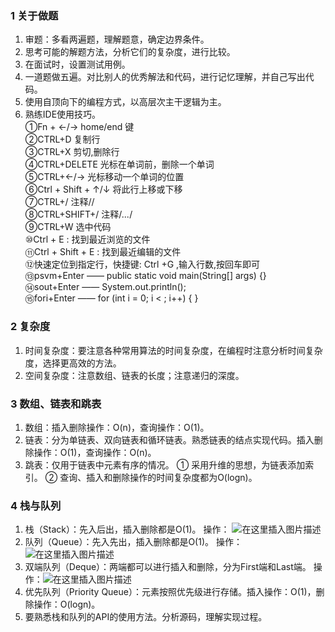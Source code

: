 ﻿### 1 关于做题
1. 审题：多看两遍题，理解题意，确定边界条件。
2. 思考可能的解题方法，分析它们的复杂度，进行比较。
3. 在面试时，设置测试用例。
4. 一道题做五遍。对比别人的优秀解法和代码，进行记忆理解，并自己写出代码。
5. 使用自顶向下的编程方式，以高层次主干逻辑为主。
6. 熟练IDE使用技巧。   
    ①Fn + ←/→   home/end 键   
    ②CTRL+D   复制行    
    ③CTRL+X   剪切,删除行   
    ④CTRL+DELETE  光标在单词前，删除一个单词   
    ⑤CTRL+←/→  光标移动一个单词的位置   
    ⑥Ctrl + Shift + ↑/↓   将此行上移或下移   
    ⑦CTRL+/   注释//      
    ⑧CTRL+SHIFT+/  注释/*...*/    
    ⑨CTRL+W   选中代码     
    ⑩Ctrl + E :  找到最近浏览的文件     
    ⑪Ctrl + Shift + E : 找到最近编辑的文件   
    ⑫快速定位到指定行，快捷键: Ctrl +G ,输入行数,按回车即可   
    ⑬psvm+Enter —— public static void main(String[] args) {}   
    ⑭sout+Enter —— System.out.println();  
    ⑮fori+Enter —— for (int i = 0; i < ; i++) {        }  
### 2 复杂度
1. 时间复杂度：要注意各种常用算法的时间复杂度，在编程时注意分析时间复杂度，选择更高效的方法。
2. 空间复杂度：注意数组、链表的长度；注意递归的深度。
### 3 数组、链表和跳表
1. 数组：插入删除操作：O(n)，查询操作：O(1)。
2. 链表：分为单链表、双向链表和循环链表。熟悉链表的结点实现代码。插入删除操作：O(1)，查询操作：O(n)。
3. 跳表：仅用于链表中元素有序的情况。
① 采用升维的思想，为链表添加索引。
② 查询、插入和删除操作的时间复杂度都为O(logn)。
### 4 栈与队列
1. 栈（Stack）：先入后出，插入删除都是O(1)。
操作：
![在这里插入图片描述](https://img-blog.csdnimg.cn/20200628191044868.jpg?x-oss-process=image/watermark,type_ZmFuZ3poZW5naGVpdGk,shadow_10,text_aHR0cHM6Ly9ibG9nLmNzZG4ubmV0L3dlaXhpbl80MjE1Mjg0OQ==,size_16,color_FFFFFF,t_70#pic_center)
2. 队列（Queue）：先入先出，插入删除都是O(1)。
操作：
![在这里插入图片描述](https://img-blog.csdnimg.cn/20200628191123820.jpg#pic_center)
3. 双端队列（Deque）：两端都可以进行插入和删除，分为First端和Last端。
操作：![在这里插入图片描述](https://img-blog.csdnimg.cn/20200628191206343.jpg#pic_center)
4. 优先队列（Priority Queue）：元素按照优先级进行存储。插入操作：O(1)，删除操作：O(logn)。
5. 要熟悉栈和队列的API的使用方法。分析源码，理解实现过程。
